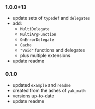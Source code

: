 ### 1.0.0+13
- update sets of `typedef` and `delegates`
- add:
    - `MultiDelegate`
    - `MultiArgFunction`
    - `OnErrorDelegate`
    - `Cache`
    - `"Void"` functions and delegates
    - plus multiple extensions
- update readme


### 0.1.0
- updated `example` and `readme`
- created from the ashes of `yak_math`
- versions up-to-date
- update readme